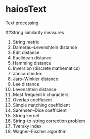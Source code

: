 # haiosText
Text processing 

##String similarity measures
1. String metric
2. Damerau–Levenshtein distance
3. Edit distance
4. Euclidean distance
5. Hamming distance
6. Inversion (discrete mathematics)
7. Jaccard index
8. Jaro–Winkler distance
9. Lee distance
10. Levenshtein distance
11. Most frequent k characters
12. Overlap coefficient
13. Simple matching coefficient
14. Sørensen–Dice coefficient
15. String kernel
16. String-to-string correction problem
17. Tversky index
18. Wagner–Fischer algorithm
